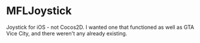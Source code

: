 MFLJoystick
===========

Joystick for iOS - not Cocos2D. I wanted one that functioned as well as GTA Vice City, and there weren't any already existing.

